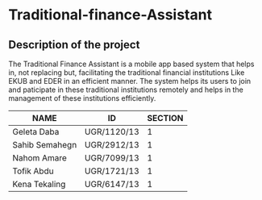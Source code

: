 # Traditional-finance-Assistant
## Description of the project
        
The Traditional Finance Assistant is a mobile app based system that helps in, not replacing but, facilitating the traditional financial institutions
Like EKUB and EDER in an efficient manner.
The system helps its users to join and paticipate in these traditional institutions remotely and helps in the management of these institutions efficiently.




| NAME           |       ID       |       SECTION      |
| ---------------|--------------- |------------------- |
| Geleta Daba    | UGR/1120/13    |         1          |
| Sahib Semahegn | UGR/2912/13    |         1          |
| Nahom Amare    | UGR/7099/13    |         1          |
| Tofik Abdu     | UGR/1721/13    |         1          |
| Kena Tekaling  | UGR/6147/13    |         1          |

